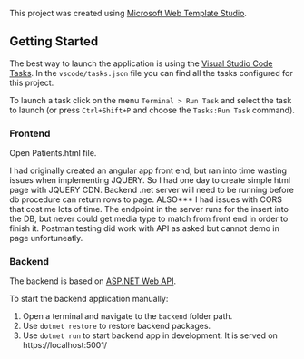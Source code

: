 ﻿This project was created using [Microsoft Web Template Studio](https://github.com/Microsoft/WebTemplateStudio).

## Getting Started

The best way to launch the application is using the [Visual Studio Code Tasks](https://code.visualstudio.com/docs/editor/tasks). In the `vscode/tasks.json` file you can find all the tasks configured for this project.

To launch a task click on the menu `Terminal > Run Task` and select the task to launch (or press `Ctrl+Shift+P` and choose the `Tasks:Run Task` command).



### Frontend
Open Patients.html file. 

I had originally created an angular app front end, but ran into time wasting issues when implementing JQUERY. So I had one day to create simple html page with JQUERY CDN. Backend .net server will need to be running before db procedure can return rows to page. ALSO*** I had issues with CORS that cost me lots of time. The endpoint in the server runs for the insert into the DB, but never could get media type to match from front end in order to finish it. Postman testing did work with API as asked but cannot demo in page unfortuneatly. 




### Backend

The backend is based on [ASP.NET Web API](https://dotnet.microsoft.com/apps/aspnet/apis).

To start the backend application manually:
  1. Open a terminal and navigate to the `backend` folder path.
  2. Use `dotnet restore` to restore backend packages.
  3. Use `dotnet run` to start backend app in development. It is served on https://localhost:5001/
